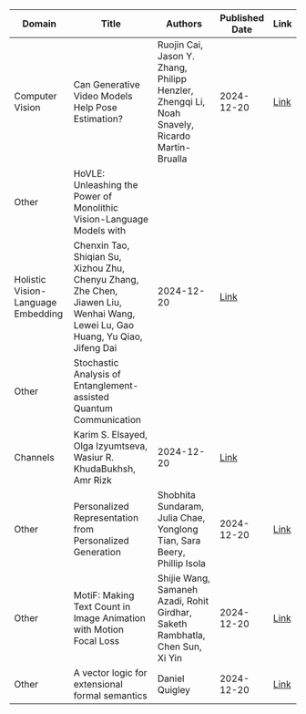 | Domain | Title | Authors | Published Date | Link |
|--------|-------|---------|----------------|------|
| Computer Vision | Can Generative Video Models Help Pose Estimation? | Ruojin Cai, Jason Y. Zhang, Philipp Henzler, Zhengqi Li, Noah Snavely, Ricardo Martin-Brualla | 2024-12-20 | [Link](http://arxiv.org/abs/2412.16155v1) |
| Other | HoVLE: Unleashing the Power of Monolithic Vision-Language Models with
  Holistic Vision-Language Embedding | Chenxin Tao, Shiqian Su, Xizhou Zhu, Chenyu Zhang, Zhe Chen, Jiawen Liu, Wenhai Wang, Lewei Lu, Gao Huang, Yu Qiao, Jifeng Dai | 2024-12-20 | [Link](http://arxiv.org/abs/2412.16158v1) |
| Other | Stochastic Analysis of Entanglement-assisted Quantum Communication
  Channels | Karim S. Elsayed, Olga Izyumtseva, Wasiur R. KhudaBukhsh, Amr Rizk | 2024-12-20 | [Link](http://arxiv.org/abs/2412.16157v1) |
| Other | Personalized Representation from Personalized Generation | Shobhita Sundaram, Julia Chae, Yonglong Tian, Sara Beery, Phillip Isola | 2024-12-20 | [Link](http://arxiv.org/abs/2412.16156v1) |
| Other | MotiF: Making Text Count in Image Animation with Motion Focal Loss | Shijie Wang, Samaneh Azadi, Rohit Girdhar, Saketh Rambhatla, Chen Sun, Xi Yin | 2024-12-20 | [Link](http://arxiv.org/abs/2412.16153v1) |
| Other | A vector logic for extensional formal semantics | Daniel Quigley | 2024-12-20 | [Link](http://arxiv.org/abs/2412.16152v1) |
